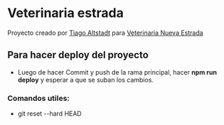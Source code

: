 # Veterinaria estrada

Proyecto creado por [Tiago Altstadt](https://www.linkedin.com/in/tiago-altstadt/) para [Veterinaria Nueva Estrada](veterinarianuevaestrada.com)

## Para hacer deploy del proyecto
- Luego de hacer Commit y push de la rama principal, hacer **npm run deploy** y esperar a que se suban los cambios.

### Comandos utiles:
- git reset --hard HEAD
